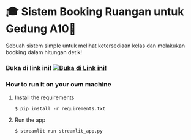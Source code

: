 # 🎓 Sistem Booking Ruangan untuk Gedung A10🏫

Sebuah sistem simple untuk melihat ketersediaan kelas dan melakukan booking dalam hitungan detik!

### Buka di link ini! [![*Buka di Link ini!*](https://static.streamlit.io/badges/streamlit_badge_black_white.svg)](https://bookingruangan.streamlit.app/)

### How to run it on your own machine

1. Install the requirements

   ```
   $ pip install -r requirements.txt
   ```

2. Run the app

   ```
   $ streamlit run streamlit_app.py
   ```
